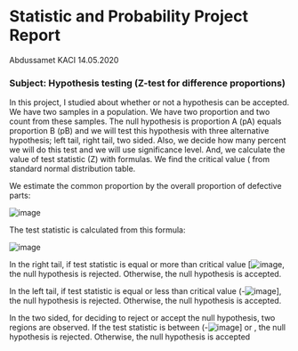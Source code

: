 #                                                     Statistic and Probability Project Report
Abdussamet KACI                                                                                                            14.05.2020
### Subject: Hypothesis testing (Z-test for difference proportions)
In this project, I studied about whether or not a hypothesis can be accepted. We have two samples in a population. We have two proportion and two count from these samples. The null hypothesis is proportion A (pA) equals proportion B (pB) and we will test this hypothesis with three alternative hypothesis; left tail, right tail, two sided. Also, we decide how many percent we will do this test and we will use significance level. And, we calculate the value of test statistic (Z) with formulas. We find the critical value (   from standard normal distribution table.

We estimate the common proportion by the overall proportion of defective parts: 

![image](https://user-images.githubusercontent.com/61049743/94153798-e2f47b00-fe85-11ea-9016-9d38f7fffcd1.png)

The test statistic is calculated from this formula: 

![image](https://user-images.githubusercontent.com/61049743/94153973-12a38300-fe86-11ea-873d-798c061cf82c.png)

In the right tail, if test statistic is equal or more than critical value [![image](https://user-images.githubusercontent.com/61049743/94154205-55fdf180-fe86-11ea-979f-80743998095c.png), the null hypothesis is rejected. Otherwise, the null hypothesis is accepted.  

In the left tail, if test statistic is equal or less than critical value (-![image](https://user-images.githubusercontent.com/61049743/94154438-8ba2da80-fe86-11ea-802a-10533930a8b5.png)], the null hypothesis is rejected. Otherwise, the null hypothesis is accepted.  

In the two sided, for deciding to reject or accept the null hypothesis, two regions are observed. If the test statistic  is between (-![image](https://user-images.githubusercontent.com/61049743/94154705-dae90b00-fe86-11ea-9d0d-b9b4c401f3db.png)] or , the null hypothesis is rejected. Otherwise, the null hypothesis is accepted  
